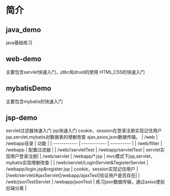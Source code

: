 # 简介

## java_demo
java基础练习

## web-demo 
主要包含servlet快速入门，jdbc和druid的使用
HTML,CSS的快速入门

## mybatisDemo 
主要包含mybatis的快速入门


## jsp-demo
servlet过滤器快速入门
jsp快速入门
cookie，session在登录注册实现记住用户
jsp,servlet,mybatis对数据表的增删改查
ajax,axios,json数据传输。
|  /web | /webapp目录  | 功能  |
| ------------ | ------------ | ---------- |
|  /web/filter |  /webapp |  配置过滤器 |
| /web//servletTest  | /webapp/servletTest  |  servlet实现用户登录注册|
| /web/servlet  | /webapp/*.jsp  |  mvc模式下jsp,servlet，mybatis实现增删改查 |
| /web/servlet/LoginServlet&TegisterServlet  | /webapp/login.jsp&register.jsp   |  cookie，session实现记住用户 |
|/web/servlet/AjaxServlet|/webapp/ajaxTest|验证用户是否存在|
| /web/jsonTestServlet  |  /webapp/jsonTest |  练习json数据传输，通过axios使前后端分离 |
